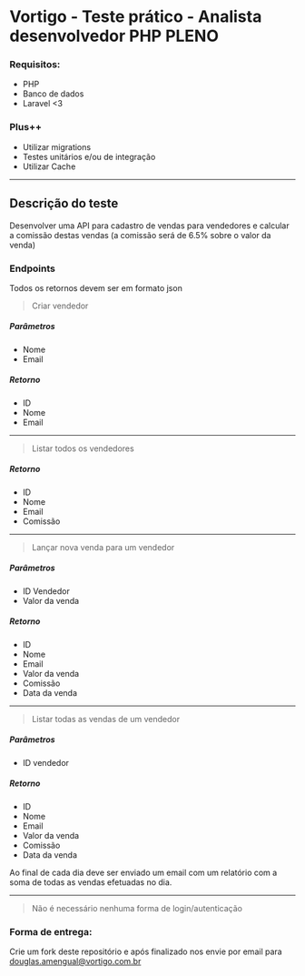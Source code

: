 
# Vortigo - Teste prático - Analista desenvolvedor PHP PLENO

### Requisitos:
- PHP
- Banco de dados
- Laravel <3


### Plus++
- Utilizar migrations
- Testes unitários e/ou de integração
- Utilizar Cache

---

## Descrição do teste

Desenvolver uma API para cadastro de vendas para vendedores e calcular a comissão destas vendas (a comissão será de 6.5% sobre o valor da venda)

### Endpoints

Todos os retornos devem ser em formato json

> Criar vendedor

##### Parâmetros
- Nome
- Email

##### Retorno
- ID
- Nome
- Email

---

> Listar todos os vendedores

##### Retorno
- ID
- Nome
- Email
- Comissão

---

> Lançar nova venda para um vendedor


##### Parâmetros
- ID Vendedor
- Valor da venda

##### Retorno
- ID
- Nome
- Email
- Valor da venda
- Comissão
- Data da venda

---

> Listar todas as vendas de um vendedor

##### Parâmetros
- ID vendedor

##### Retorno
- ID
- Nome
- Email
- Valor da venda
- Comissão
- Data da venda


Ao final de cada dia deve ser enviado um email com um relatório com a soma de todas as vendas efetuadas no dia.

---

> Não é necessário nenhuma forma de login/autenticação


### Forma de entrega:

Crie um fork deste repositório e após finalizado nos envie por email para douglas.amengual@vortigo.com.br




